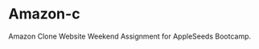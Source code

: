 # Amazon-c
Amazon Clone Website Weekend Assignment for AppleSeeds Bootcamp.


<!-- product link :  -->

<!-- https://www.amazon.com/dp/B07NDPRYKM/ref=syn_sd_onsite_desktop_296?psc=1&pd_rd_w=9C8ek&spLa=ZW5jcnlwdGVkUXVhbGlmaWVyPUEzVjlBNUNSWFFBQlc5JmVuY3J5cHRlZElkPUEwNjg5NTIxNlE4WjBCNzQzNERaJmVuY3J5cHRlZEFkSWQ9QTA3MzkxOTE4VU5NVUNaVUpXQk4md2lkZ2V0TmFtZT1zZF9vbnNpdGVfZGVza3RvcCZhY3Rpb249Y2xpY2tSZWRpcmVjdCZkb05vdExvZ0NsaWNrPXRydWU= -->